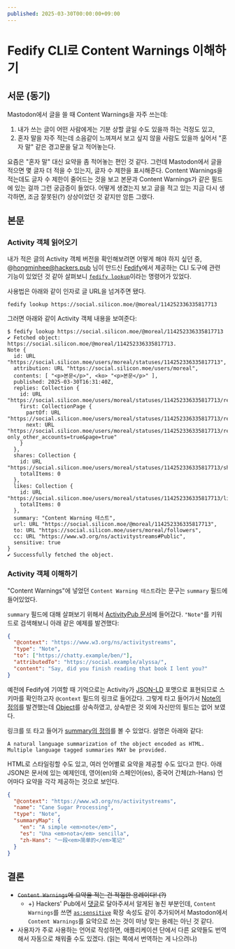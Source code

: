 ```yaml
---
published: 2025-03-30T00:00:00+09:00
---
```


Fedify CLI로 Content Warnings 이해하기
===================================

## 서문 (동기)

Mastodon에서 글을 쓸 때 Content Warnings을 자주 쓰는데:

1. 내가 쓰는 글이 어떤 사람에게는 기분 상할 글일 수도 있을까 하는 걱정도 있고,
1. 혼자 말을 자주 적는데 소음같이 느껴져서 보고 싶지 않을 사람도 있을까 싶어서
   "혼자 말" 같은 경고문을 달고 적어놓는다.

요즘은 "혼자 말" 대신 요약을 좀 적어놓는 편인 것 같다. 그런데 Mastodon에서 글을
적으면 몇 글자 더 적을 수 있는지, 글자 수 제한을 표시해준다. Content Warnings을
적는데도 글자 수 제한이 줄어드는 것을 보고 본문과 Content Warnings가 같은 필드에
있는 걸까 그런 궁금증이 들었다. 어떻게 생겼는지 보고 글을 적고 있는 지금 다시
생각하면, 조금 잘못된(?) 상상이었던 것 같지만 암튼 그랬다.

## 본문

### Activity 객체 읽어오기

내가 적은 글의 Activity 객체 버전을 확인해보려면 어떻게 해야 하지 싶던 중,
@hongminhee@hackers.pub 님이 만드신 [Fedify]에서 제공하는 CLI 도구에 관련 기능이
있었던 것 같아 살펴보니 [`fedify lookup`][fedify-docs-lookup]이라는 명령어가
있었다.

사용법은 아래와 같이 인자로 글 URL을 넘겨주면 됐다.

```
fedify lookup https://social.silicon.moe/@moreal/114252336335817713
```

그러면 아래와 같이 Activity 객체 내용을 보여준다:

```
$ fedify lookup https://social.silicon.moe/@moreal/114252336335817713
✔ Fetched object: https://social.silicon.moe/@moreal/114252336335817713.
Note {
  id: URL "https://social.silicon.moe/users/moreal/statuses/114252336335817713",
  attribution: URL "https://social.silicon.moe/users/moreal",
  contents: [ "<p>본문</p>", <ko> "<p>본문</p>" ],
  published: 2025-03-30T16:31:40Z,
  replies: Collection {
    id: URL "https://social.silicon.moe/users/moreal/statuses/114252336335817713/replies",
    first: CollectionPage {
      partOf: URL "https://social.silicon.moe/users/moreal/statuses/114252336335817713/replies",
      next: URL "https://social.silicon.moe/users/moreal/statuses/114252336335817713/replies?only_other_accounts=true&page=true"
    }
  },
  shares: Collection {
    id: URL "https://social.silicon.moe/users/moreal/statuses/114252336335817713/shares",
    totalItems: 0
  },
  likes: Collection {
    id: URL "https://social.silicon.moe/users/moreal/statuses/114252336335817713/likes",
    totalItems: 0
  },
  summary: "Content Warning 테스트",
  url: URL "https://social.silicon.moe/@moreal/114252336335817713",
  to: URL "https://social.silicon.moe/users/moreal/followers",
  cc: URL "https://www.w3.org/ns/activitystreams#Public",
  sensitive: true
}
✔ Successfully fetched the object.
```

### Activity 객체 이해하기

"Content Warnings"에 넣었던 `Content Warning 테스트`라는 문구는 `summary` 필드에
들어있었다.

`summary` 필드에 대해 살펴보기 위해서 [ActivityPub 문서][w3-ap]에 들어갔다.
`"Note"`를 키워드로 검색해보니 아래 같은 예제를 발견했다:

```json
{
  "@context": "https://www.w3.org/ns/activitystreams",
  "type": "Note",
  "to": ["https://chatty.example/ben/"],
  "attributedTo": "https://social.example/alyssa/",
  "content": "Say, did you finish reading that book I lent you?"
}
```

예전에 Fedify에 기여할 때 기억으로는 Activity가 [JSON-LD](https://json-ld.org/)
포맷으로 표현되므로 스키마를 확인하고자 `@context` 필드의 링크로 들어갔다.
그렇게 타고 들어가서
[Note의 정의](https://www.w3.org/TR/activitystreams-vocabulary/#dfn-note)를
발견했는데
[Object](https://www.w3.org/TR/activitystreams-vocabulary/#dfn-object)를
상속하였고, 상속받은 것 외에 자신만의 필드는 없어 보였다.

링크를 또 타고 들어가
[summary의 정의](https://www.w3.org/TR/activitystreams-vocabulary/#dfn-summary)를
볼 수 있었다. 설명은 아래와 같다:

```
A natural language summarization of the object encoded as HTML. Multiple language tagged summaries MAY be provided.
```

HTML로 스타일링할 수도 있고, 여러 언어별로 요약을 제공할 수도 있다고 한다. 아래
JSON은 문서에 있는 예제인데, 영어(en)와 스페인어(es), 중국어 간체(zh-Hans)
언어마다 요약을 각각 제공하는 것으로 보인다.

```json
{
  "@context": "https://www.w3.org/ns/activitystreams",
  "name": "Cane Sugar Processing",
  "type": "Note",
  "summaryMap": {
    "en": "A simple <em>note</em>",
    "es": "Una <em>nota</em> sencilla",
    "zh-Hans": "一段<em>简单的</em>笔记"
  }
}
```

## 결론

- ~~`Content Warnings`에 요약을 적는 건 적절한 용례이다! (?)~~
  - +) Hackers' Pub에서
    [댓글](https://hackers.pub/@hongminhee/0195e9b8-8824-7461-85e8-346664f4fa2a)로
    달아주셔서 알게된 놓친 부분인데, `Content Warnings`를 쓰면
    [`as:sensitive`](https://docs.joinmastodon.org/spec/activitypub/#sensitive)
    확장 속성도 같이 추가되어서 Mastodon에서 `Content Warnings`를 요약으로 쓰는
    것이 마냥 맞는 용례는 아닌 것 같다.
- 사용자가 주로 사용하는 언어로 작성하면, 애플리케이션 단에서 다른 요약들도
  번역해서 자동으로 채워줄 수도 있겠다. (읽는 쪽에서 번역하는 게 나으려나)

[Fedify]: https://fedify.dev
[w3-ap]: https://www.w3.org/TR/activitypub/
[fedify-docs-lookup]: https://fedify.dev/cli#fedify-lookup-looking-up-an-activitypub-object
